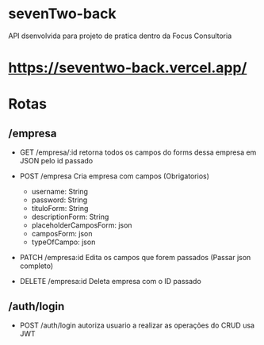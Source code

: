 # sevenTwo-back

API dsenvolvida para projeto de pratica dentro da Focus Consultoria

# https://seventwo-back.vercel.app/

# Rotas

## /empresa

-   GET /empresa/:id retorna todos os campos do forms dessa empresa em JSON pelo id passado

-   POST /empresa Cria empresa com campos (Obrigatorios)

    -   username: String
    -   password: String
    -   tituloForm: String
    -   descriptionForm: String
    -   placeholderCamposForm: json
    -   camposForm: json
    -   typeOfCampo: json

-   PATCH /empresa:id Edita os campos que forem passados (Passar json completo)

-   DELETE /empresa:id Deleta empresa com o ID passado

## /auth/login

-   POST /auth/login autoriza usuario a realizar as operações do CRUD usa JWT
